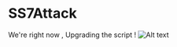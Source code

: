 # SS7Attack
We're right now , Upgrading the script !
![Alt text](https://www.wpdownloadmanager.com/wp-content/uploads/2012/11/wpdm-custom-upgrade-service.png)

